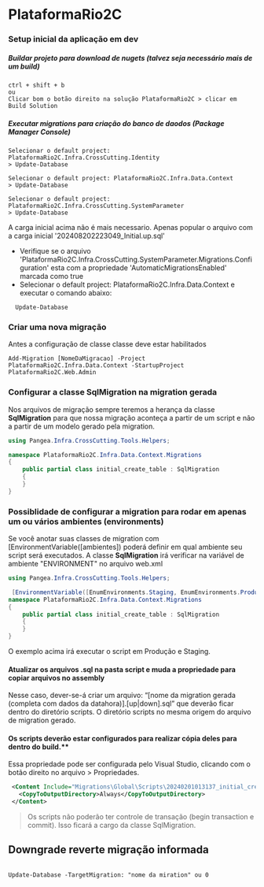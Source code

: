 # PlataformaRio2C

### Setup inicial da aplicação em dev
  ##### Buildar projeto para download de nugets (talvez seja necessário mais de um build)
  ```
  ctrl + shift + b
  ou
  Clicar bom o botão direito na solução PlataformaRio2C > clicar em Build Solution
  ```
  ##### Executar migrations para criação do banco de daodos (Package Manager Console)
 
  ```
  Selecionar o default project: PlataformaRio2C.Infra.CrossCutting.Identity
  > Update-Database
  
  Selecionar o default project: PlataformaRio2C.Infra.Data.Context
  > Update-Database
  
  Selecionar o default project: PlataformaRio2C.Infra.CrossCutting.SystemParameter
  > Update-Database
  ```
  A carga inicial acima não é mais necessario. Apenas popular o arquivo com a carga inicial '202408202223049_Initial.up.sql'
  
 - Verifique se o arquivo 'PlataformaRio2C.Infra.CrossCutting.SystemParameter.Migrations.Configuration' esta com a propriedade 'AutomaticMigrationsEnabled' marcada como true
 - Selecionar o default project: PlataformaRio2C.Infra.Data.Context e executar o comando abaixo:
 
``` 
  Update-Database
```


### Criar uma nova migração

Antes a configuração de classe classe deve estar habilitados

```
Add-Migration [NomeDaMigracao] -Project PlataformaRio2C.Infra.Data.Context -StartupProject PlataformaRio2C.Web.Admin
```
  
### Configurar a classe SqlMigration na migration gerada

Nos arquivos de migração sempre teremos a herança da classe **SqlMigration** para que nossa migração aconteça a partir de um script e não a partir de um modelo gerado pela migration.
```csharp
using Pangea.Infra.CrossCutting.Tools.Helpers;

namespace PlataformaRio2C.Infra.Data.Context.Migrations
{
    public partial class initial_create_table : SqlMigration
    {
    }
}
```

### Possiblidade de configurar a migration para rodar em apenas um ou vários ambientes (environments)

Se você anotar suas classes de migration com [EnvironmentVariable([ambientes]) poderá definir em qual ambiente seu script será executados.
A classe **SqlMigration** irá verificar na variável de ambiente "ENVIRONMENT" no arquivo web.xml

```csharp
using Pangea.Infra.CrossCutting.Tools.Helpers;

 [EnvironmentVariable([EnumEnvironments.Staging, EnumEnvironments.Production])]
namespace PlataformaRio2C.Infra.Data.Context.Migrations
{
    public partial class initial_create_table : SqlMigration
    {
    }
}
```

O exemplo acima irá executar o script em Produção e Staging.

#### Atualizar os arquivos .sql na pasta script e muda a propriedade para copiar arquivos no assembly

Nesse caso, dever-se-á criar um arquivo: “[nome da migration gerada (completa com dados da datahora)].[up|down].sql” que deverão ficar dentro do diretório scripts. O diretório scripts no mesma origem do arquivo de migration gerado.

#### Os scripts deverão estar configurados para realizar cópia deles para dentro do build.**

Essa propriedade pode ser configurada pelo Visual Studio, clicando com o botão direito no arquivo > Propriedades.

```xml
 <Content Include="Migrations\Global\Scripts\20240201013137_initial_create_table_tenants.up.sql">
   <CopyToOutputDirectory>Always</CopyToOutputDirectory>
 </Content>
```
> Os scripts não poderão ter controle de transação (begin transaction e commit). Isso ficará a cargo da classe SqlMigration.


## Downgrade reverte migração informada

```shell

Update-Database -TargetMigration: "nome da miration" ou 0

```
